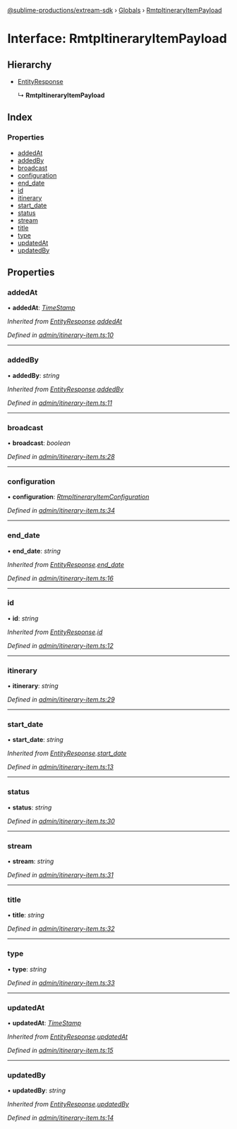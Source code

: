 [@sublime-productions/extream-sdk](../README.md) › [Globals](../globals.md) › [RmtpItineraryItemPayload](rmtpitineraryitempayload.md)

# Interface: RmtpItineraryItemPayload

## Hierarchy

* [EntityResponse](entityresponse.md)

  ↳ **RmtpItineraryItemPayload**

## Index

### Properties

* [addedAt](rmtpitineraryitempayload.md#addedat)
* [addedBy](rmtpitineraryitempayload.md#addedby)
* [broadcast](rmtpitineraryitempayload.md#broadcast)
* [configuration](rmtpitineraryitempayload.md#configuration)
* [end_date](rmtpitineraryitempayload.md#end_date)
* [id](rmtpitineraryitempayload.md#id)
* [itinerary](rmtpitineraryitempayload.md#itinerary)
* [start_date](rmtpitineraryitempayload.md#start_date)
* [status](rmtpitineraryitempayload.md#status)
* [stream](rmtpitineraryitempayload.md#stream)
* [title](rmtpitineraryitempayload.md#title)
* [type](rmtpitineraryitempayload.md#type)
* [updatedAt](rmtpitineraryitempayload.md#updatedat)
* [updatedBy](rmtpitineraryitempayload.md#updatedby)

## Properties

###  addedAt

• **addedAt**: *[TimeStamp](timestamp.md)*

*Inherited from [EntityResponse](entityresponse.md).[addedAt](entityresponse.md#addedat)*

*Defined in [admin/itinerary-item.ts:10](https://github.com/Extream-SaaS/ex-sdk/blob/e74397e/src/admin/itinerary-item.ts#L10)*

___

###  addedBy

• **addedBy**: *string*

*Inherited from [EntityResponse](entityresponse.md).[addedBy](entityresponse.md#addedby)*

*Defined in [admin/itinerary-item.ts:11](https://github.com/Extream-SaaS/ex-sdk/blob/e74397e/src/admin/itinerary-item.ts#L11)*

___

###  broadcast

• **broadcast**: *boolean*

*Defined in [admin/itinerary-item.ts:28](https://github.com/Extream-SaaS/ex-sdk/blob/e74397e/src/admin/itinerary-item.ts#L28)*

___

###  configuration

• **configuration**: *[RtmpItineraryItemConfiguration](rtmpitineraryitemconfiguration.md)*

*Defined in [admin/itinerary-item.ts:34](https://github.com/Extream-SaaS/ex-sdk/blob/e74397e/src/admin/itinerary-item.ts#L34)*

___

###  end_date

• **end_date**: *string*

*Inherited from [EntityResponse](entityresponse.md).[end_date](entityresponse.md#end_date)*

*Defined in [admin/itinerary-item.ts:16](https://github.com/Extream-SaaS/ex-sdk/blob/e74397e/src/admin/itinerary-item.ts#L16)*

___

###  id

• **id**: *string*

*Inherited from [EntityResponse](entityresponse.md).[id](entityresponse.md#id)*

*Defined in [admin/itinerary-item.ts:12](https://github.com/Extream-SaaS/ex-sdk/blob/e74397e/src/admin/itinerary-item.ts#L12)*

___

###  itinerary

• **itinerary**: *string*

*Defined in [admin/itinerary-item.ts:29](https://github.com/Extream-SaaS/ex-sdk/blob/e74397e/src/admin/itinerary-item.ts#L29)*

___

###  start_date

• **start_date**: *string*

*Inherited from [EntityResponse](entityresponse.md).[start_date](entityresponse.md#start_date)*

*Defined in [admin/itinerary-item.ts:13](https://github.com/Extream-SaaS/ex-sdk/blob/e74397e/src/admin/itinerary-item.ts#L13)*

___

###  status

• **status**: *string*

*Defined in [admin/itinerary-item.ts:30](https://github.com/Extream-SaaS/ex-sdk/blob/e74397e/src/admin/itinerary-item.ts#L30)*

___

###  stream

• **stream**: *string*

*Defined in [admin/itinerary-item.ts:31](https://github.com/Extream-SaaS/ex-sdk/blob/e74397e/src/admin/itinerary-item.ts#L31)*

___

###  title

• **title**: *string*

*Defined in [admin/itinerary-item.ts:32](https://github.com/Extream-SaaS/ex-sdk/blob/e74397e/src/admin/itinerary-item.ts#L32)*

___

###  type

• **type**: *string*

*Defined in [admin/itinerary-item.ts:33](https://github.com/Extream-SaaS/ex-sdk/blob/e74397e/src/admin/itinerary-item.ts#L33)*

___

###  updatedAt

• **updatedAt**: *[TimeStamp](timestamp.md)*

*Inherited from [EntityResponse](entityresponse.md).[updatedAt](entityresponse.md#updatedat)*

*Defined in [admin/itinerary-item.ts:15](https://github.com/Extream-SaaS/ex-sdk/blob/e74397e/src/admin/itinerary-item.ts#L15)*

___

###  updatedBy

• **updatedBy**: *string*

*Inherited from [EntityResponse](entityresponse.md).[updatedBy](entityresponse.md#updatedby)*

*Defined in [admin/itinerary-item.ts:14](https://github.com/Extream-SaaS/ex-sdk/blob/e74397e/src/admin/itinerary-item.ts#L14)*
